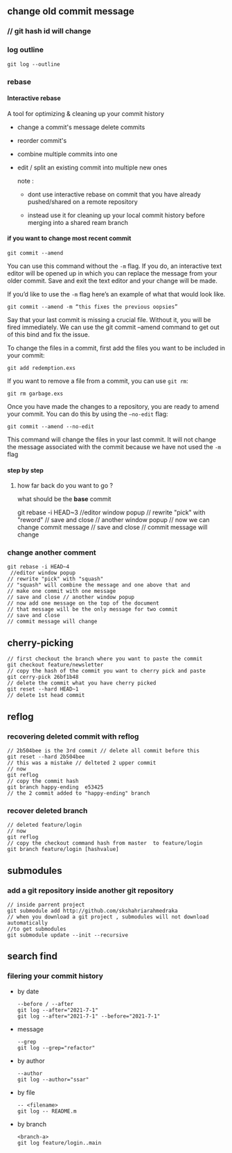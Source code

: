## change old commit message

### // git hash id will change

### log outline

    git log --outline 

### rebase

#### Interactive rebase

A tool for optimizing & cleaning up your commit history 

- change a commit's message delete commits 

- reorder commit's 

- combine multiple commits into one 

- edit / split an existing commit into multiple new ones
  
  note :
  
  - dont use interactive rebase on commit that you have already pushed/shared on a remote repository 
  
  - instead use it for cleaning up your local commit history before merging into a shared ream branch 

#### if you want to change most recent commit

`git commit --amend`

You can use this command without the `-m` flag. If you do, an interactive text editor will be opened up in which 
you can replace the message from your older commit. Save and exit the 
text editor and your change will be made.

If you’d like to use the `-m` flag here’s an example of what that would look like.

`git commit --amend -m “this fixes the previous oopsies”`

Say
 that your last commit is missing a crucial file. Without it, you will 
be fired immediately. We can use the git commit –amend command to get 
out of this bind and fix the issue.

To change the files in a commit, first add the files you want to be included in your commit:

`git add redemption.exs`

If you want to remove a file from a commit, you can use `git rm`:

`git rm garbage.exs`

Once you have made the changes to a repository, you are ready to amend your commit. You can do this by using the `–no-edit` flag:

`git commit --amend --no-edit`

This
 command will change the files in your last commit. It will not change 
the message associated with the commit because we have not used the `-m` flag

#### step by step

1. how far back do you want to go ?
   
   what should be the **base** commit 
   
    git rebase -i HEAD~3 
    //editor window popup 
    // rewrite "pick" with "reword"
    // save and close // another window popup 
    // now we can change commit message 
    // save and close
    // commit message will change 

### change another comment

    git rebase -i HEAD~4 
     //editor window popup 
    // rewrite "pick" with "squash"
    // "squash" will combine the message and one above that and
    // make one commit with one message 
    // save and close // another window popup 
    // now add one message on the top of the document 
    // that message will be the only message for two commit  
    // save and close
    // commit message will change 

## cherry-picking

    // first checkout the branch where you want to paste the commit
    git checkout feature/newsletter
    // copy the hash of the commit you want to cherry pick and paste
    git cerry-pick 26bf1b48
    // delete the commit what you have cherry picked 
    git reset --hard HEAD~1 
    // delete 1st head commit

## reflog

### recovering deleted commit with reflog

    // 2b504bee is the 3rd commit // delete all commit before this
    git reset --hard 2b504bee 
    // this was a mistake // delteted 2 upper commit 
    // now
    git reflog
    // copy the commit hash 
    git branch happy-ending  e53425 
    // the 2 commit added to "happy-ending" branch 

### recover deleted branch

    // deleted feature/login 
    // now 
    git reflog 
    // copy the checkout command hash from master  to feature/login
    git branch feature/login [hashvalue]

## submodules

### add a git repository inside another git repository

    // inside parrent project 
    git submodule add http://github.com/skshahriarahmedraka 
    // when you download a git project , submodules will not download automatically
    //to get submodules 
    git submodule update --init --recursive

## search find

### filering your commit history

- by date 
  
  ```
  --before / --after
  git log --after="2021-7-1"
  git log --after="2021-7-1" --before="2021-7-1"
  ```

- message 
  
  ```
  --grep
  git log --grep="refactor"
  ```

- by author 
  
  ```
  --author 
  git log --author="ssar"
  ```

- by file 
  
  ```
  -- <filename>
  git log -- README.m
  ```

- by branch 
  
  ```
  <branch-a>
  git log feature/login..main
  ```